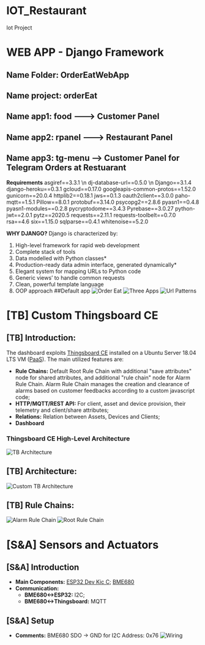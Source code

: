 # IOT_Restaurant
Iot Project

# WEB APP - Django Framework 
## Name Folder: OrderEatWebApp 
## Name project: orderEat 
## Name app1: food ---> Customer Panel 
## Name app2: rpanel ---> Restaurant Panel
## Name app3: tg-menu --> Customer Panel for Telegram Orders at Restuarant

**Requirements**
asgiref==3.3.1 \n
dj-database-url==0.5.0 \n
Django==3.1.4
django-heroku==0.3.1
gcloud==0.17.0
googleapis-common-protos==1.52.0
gunicorn==20.0.4
httplib2==0.18.1
jws==0.1.3
oauth2client==3.0.0
paho-mqtt==1.5.1
Pillow==8.0.1
protobuf==3.14.0
psycopg2==2.8.6
pyasn1==0.4.8
pyasn1-modules==0.2.8
pycryptodome==3.4.3
Pyrebase==3.0.27
python-jwt==2.0.1
pytz==2020.5
requests==2.11.1
requests-toolbelt==0.7.0
rsa==4.6
six==1.15.0
sqlparse==0.4.1
whitenoise==5.2.0

**WHY DJANGO?**
Django is characterized by:
1) High-level framework for rapid web development
2) Complete stack of tools
3) Data modelled with Python classes*
4) Production-ready data admin interface, generated dynamically*
5) Elegant system for mapping URLs to Python code
6) Generic views’ to handle common requests
7) Clean, powerful template language
8) OOP approach
##Default app
![Order Eat](https://github.com/MrRobotV8/IOT_Restaurant/blob/master/Resources/OrderEatDeafaultAPP.png "Start app")
![Three Apps](https://github.com/MrRobotV8/IOT_Restaurant/blob/master/Resources/threeapps.png "Three App, microservice approach")
![Url Patterns](https://github.com/MrRobotV8/IOT_Restaurant/blob/master/Resources/Url%20Pattern.png "Url Pattern")

# [TB] Custom Thingsboard CE
## [TB] Introduction:
The dashboard exploits [Thingsboard CE](https://github.com/thingsboard/thingsboard) installed on a Ubuntu Server 18.04 LTS VM ([PaaS](https://en.wikipedia.org/wiki/Platform_as_a_service)). The main utilized features are:
* **Rule Chains:** Default Root Rule Chain with additional "save attributes" node for shared attributes, and additional "rule chain" node for Alarm Rule Chain. Alarm Rule Chain manages the creation and clearance of alarms based on customer feedbacks according to a custom javascript code;
* **HTTP/MQTT/REST API:** For client, asset and device provision, their telemetry and client/share attributes;
* **Relations:** Relation between Assets, Devices and Clients;
* **Dashboard**
### Thingsboard CE High-Level Architecture
![TB Architecture](https://github.com/MrRobotV8/IOT_Restaurant/blob/master/Resources/thingsboard_architecture_overview.png "TB Architecture")

## [TB] Architecture:
![Custom TB Architecture](https://github.com/MrRobotV8/IOT_Restaurant/blob/master/Resources/dashboard_high_level_architecture.png "Custom TB Architecture")

## [TB] Rule Chains:
![Alarm Rule Chain](https://github.com/MrRobotV8/IOT_Restaurant/blob/master/Resources/alarm_rule_chain.png "Alarm Rule Chain")
![Root Rule Chain](https://github.com/MrRobotV8/IOT_Restaurant/blob/master/Resources/root_rule_chain.png "Root Rule Chain")

# [S&A] Sensors and Actuators
## [S&A] Introduction
* **Main Components:** [ESP32 Dev Kic C](https://www.espressif.com/en/products/devkits/esp32-devkitc/overview); [BME680](https://github.com/MrRobotV8/IOT_Restaurant/blob/master/Resources/BME680ShuttleBoard.pdf)
* **Communication:** 
  * **BME680<->ESP32:** I2C; 
  * **BME680<->Thingsboard:** MQTT

## [S&A] Setup
* **Comments:** BME680 SDO -> GND for I2C Address: 0x76
![Wiring](https://github.com/MrRobotV8/IOT_Restaurant/blob/master/Resources/Wiring.jpg "Wiring")
